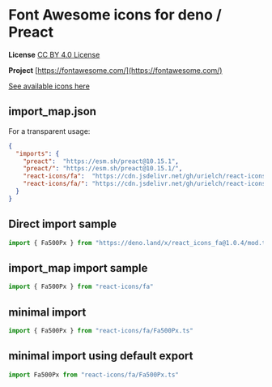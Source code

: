 # Font Awesome icons for deno / Preact

**License** [CC BY 4.0 License](https://creativecommons.org/licenses/by/4.0/)

**Project** [https://fontawesome.com/](https://fontawesome.com/)

[See available icons here](https://react-icons.github.io/react-icons/icons?name=fa)

## import_map.json

For a transparent usage:

```json
{
  "imports": {
    "preact":  "https://esm.sh/preact@10.15.1",
    "preact/": "https://esm.sh/preact@10.15.1/",
    "react-icons/fa":  "https://cdn.jsdelivr.net/gh/urielch/react-icons-fa@1.0.4/mod.ts",
    "react-icons/fa/": "https://cdn.jsdelivr.net/gh/urielch/react-icons-fa@1.0.4/ico/",
  }
}
```

## Direct import sample

```ts
import { Fa500Px } from "https://deno.land/x/react_icons_fa@1.0.4/mod.ts"
```

## import_map import sample

```ts
import { Fa500Px } from "react-icons/fa"
```

## minimal import

```ts
import { Fa500Px } from "react-icons/fa/Fa500Px.ts"
```

## minimal import using default export

```ts
import Fa500Px from "react-icons/fa/Fa500Px.ts"
```

